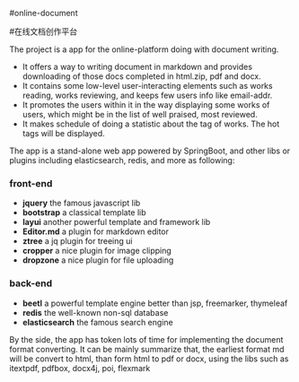 #online-document

#在线文档创作平台

The project is a app for the online-platform doing with document writing. 

- It offers a way to writing document in markdown and provides downloading of those docs completed in html.zip, pdf and docx.
- It contains some low-level user-interacting elements such as works reading, works reviewing, and keeps few users info like email-addr.
- It promotes the users within it in the way displaying some works of users, which might be in the list of well praised, most reviewed.   
- It makes schedule of doing a statistic about the tag of works. The hot tags will be displayed. 

The app is a stand-alone web app powered by SpringBoot, and other libs or plugins including elasticsearch, redis, and more as following:
### front-end

- **jquery** the famous javascript lib
- **bootstrap** a classical template lib
- **layui** another powerful template and framework lib
- **Editor.md** a plugin for markdown editor
- **ztree** a jq plugin for treeing ui
- **cropper** a nice plugin for image clipping
- **dropzone** a nice plugin for file uploading

### back-end

- **beetl** a powerful template engine better than jsp, freemarker, thymeleaf
- **redis** the well-known non-sql database
- **elasticsearch** the famous search engine

By the side, the app has token lots of time for implementing the document format converting. It can be mainly summarize that,
the earliest format md will be convert to html, than form html to pdf or docx, using the libs such as itextpdf, pdfbox, docx4j,
poi, flexmark  